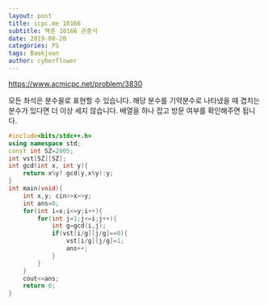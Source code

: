 ```yaml
---
layout: post
title: icpc.me 10166
subtitle: 백준 10166 관중석
date: 2019-08-20
categories: PS
tags: Baekjoon
author: cyberflower
---
```


<https://www.acmicpc.net/problem/3830>

모든 좌석은 분수꼴로 표현할 수 있습니다. 해당 분수를 기약분수로 나타냈을 때 겹치는 분수가 있다면 더 이상 세지 않습니다. 배열을 하나 잡고 방문 여부를 확인해주면 됩니다.

```cpp
#include<bits/stdc++.h>
using namespace std;
const int SZ=2005;
int vst[SZ][SZ];
int gcd(int x, int y){
	return x%y? gcd(y,x%y):y;
}
int main(void){
	int x,y; cin>>x>>y;
	int ans=0;
	for(int i=x;i<=y;i++){
		for(int j=1;j<=i;j++){
			int g=gcd(i,j);
			if(vst[i/g][j/g]==0){
				vst[i/g][j/g]=1;
				ans++;
			}
		}
	}
	cout<<ans;
	return 0;
}
```
